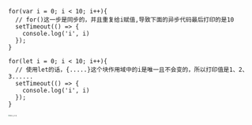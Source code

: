 ```
for(var i = 0; i < 10; i++){
  // for()这一步是同步的，并且重复给i赋值,导致下面的异步代码最后打印的是10
  setTimeout(() => {
    console.log('i', i)
  });
}

for(let i = 0; i < 10; i++){
  // 使用let的话，{.....}这个块作用域中的i是唯一且不会变的，所以打印值是1、2、3......
  setTimeout(() => {
    console.log('i', i)
  });
}
```

<img src="/Users/didi/Documents/assets/执行上下文.jpg" alt="执行上下文" style="zoom:20%;" />









